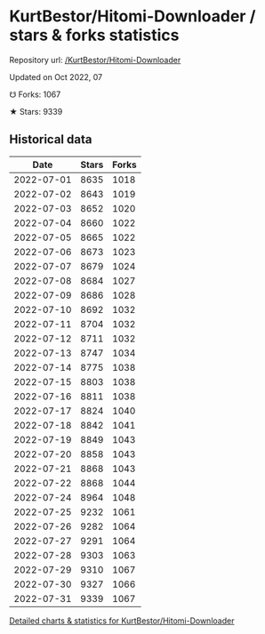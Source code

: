 # KurtBestor/Hitomi-Downloader / stars & forks statistics

Repository url: [/KurtBestor/Hitomi-Downloader](https://github.com/KurtBestor/Hitomi-Downloader)

Updated on Oct 2022, 07

☋ Forks: 1067

★ Stars: 9339

## Historical data
| Date | Stars | Forks |
|------|-------|-------|
| 2022-07-01 | 8635 | 1018 | 
| 2022-07-02 | 8643 | 1019 | 
| 2022-07-03 | 8652 | 1020 | 
| 2022-07-04 | 8660 | 1022 | 
| 2022-07-05 | 8665 | 1022 | 
| 2022-07-06 | 8673 | 1023 | 
| 2022-07-07 | 8679 | 1024 | 
| 2022-07-08 | 8684 | 1027 | 
| 2022-07-09 | 8686 | 1028 | 
| 2022-07-10 | 8692 | 1032 | 
| 2022-07-11 | 8704 | 1032 | 
| 2022-07-12 | 8711 | 1032 | 
| 2022-07-13 | 8747 | 1034 | 
| 2022-07-14 | 8775 | 1038 | 
| 2022-07-15 | 8803 | 1038 | 
| 2022-07-16 | 8811 | 1038 | 
| 2022-07-17 | 8824 | 1040 | 
| 2022-07-18 | 8842 | 1041 | 
| 2022-07-19 | 8849 | 1043 | 
| 2022-07-20 | 8858 | 1043 | 
| 2022-07-21 | 8868 | 1043 | 
| 2022-07-22 | 8868 | 1044 | 
| 2022-07-24 | 8964 | 1048 | 
| 2022-07-25 | 9232 | 1061 | 
| 2022-07-26 | 9282 | 1064 | 
| 2022-07-27 | 9291 | 1064 | 
| 2022-07-28 | 9303 | 1063 | 
| 2022-07-29 | 9310 | 1067 | 
| 2022-07-30 | 9327 | 1066 | 
| 2022-07-31 | 9339 | 1067 | 


[Detailed charts & statistics for KurtBestor/Hitomi-Downloader](https://reviewgithub.com/rep/KurtBestor/Hitomi-Downloader)
